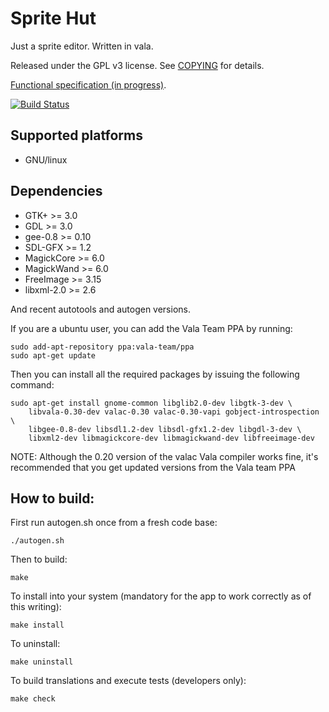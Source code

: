 Sprite Hut
==========
Just a sprite editor. Written in vala.

Released under the GPL v3 license. See [COPYING](COPYING) for details.

[Functional specification (in progress)](doc/spec/spritehut-spec.md).

[![Build Status](https://travis-ci.org/jjbernal/spritehut.svg?branch=master)](https://travis-ci.org/jjbernal/spritehut)

Supported platforms
-------------------
* GNU/linux

Dependencies
------------
* GTK+ >= 3.0
* GDL >= 3.0
* gee-0.8 >= 0.10
* SDL-GFX >= 1.2
* MagickCore >= 6.0
* MagickWand >= 6.0
* FreeImage >= 3.15
* libxml-2.0 >= 2.6

And recent autotools and autogen versions.

If you are a ubuntu user, you can add the Vala Team PPA by running:

    sudo add-apt-repository ppa:vala-team/ppa
    sudo apt-get update

Then you can install all the required packages by issuing the following command:

    sudo apt-get install gnome-common libglib2.0-dev libgtk-3-dev \
        libvala-0.30-dev valac-0.30 valac-0.30-vapi gobject-introspection \
        libgee-0.8-dev libsdl1.2-dev libsdl-gfx1.2-dev libgdl-3-dev \
        libxml2-dev libmagickcore-dev libmagickwand-dev libfreeimage-dev

 NOTE: Although the 0.20 version of the valac Vala compiler works fine, it's recommended
 that you get updated versions from the Vala team PPA


How to build:
-------------
First run autogen.sh once from a fresh code base:

    ./autogen.sh

Then to build:

    make

To install into your system (mandatory for the app to work correctly as of this writing):

    make install

To uninstall:

    make uninstall

To build translations and execute tests (developers only):

    make check
